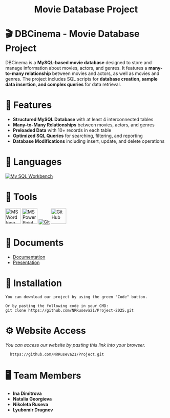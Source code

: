 
<h1 align="center">Movie Database Project</h1>

# 🎬 DBCinema - Movie Database Project
  DBCinema is a **MySQL-based movie database** designed to store and manage information about movies, actors, and genres. It features a **many-to-many relationship** between movies and actors, as well as movies and genres. The project includes SQL scripts for **database creation, sample data insertion, and complex queries** for data retrieval.

# 📌 Features

- **Structured MySQL Database** with at least 4 interconnected tables  
- **Many-to-Many Relationships** between movies, actors, and genres  
- **Preloaded Data** with 10+ records in each table  
- **Optimized SQL Queries** for searching, filtering, and reporting  
- **Database Modifications** including insert, update, and delete operations  

# 🚀 Languages 
  <p align="left"> 
  <a href="https://visualstudio.microsoft.com/"><img src="https://it.komar.edu.iq/wp-content/uploads/sites/9/2018/04/mysql_workbench_service_provider_india.jpg" alt="My SQL Workbench"/></a>
 
  </p>
  
# 🔧 Tools 
  <p align="left"> 
 
  <a href="https://www.microsoft.com/en-ww/microsoft-365/word"><img src="https://img.icons8.com/fluency/48/000000/microsoft-word-2019.png" alt="MS Word logo" width=48px /></a>
    <a href="https://www.microsoft.com/en-us/microsoft-365/powerpoint"><img src="https://img.icons8.com/fluency/48/000000/microsoft-powerpoint-2019.png" alt="MS PowerPoint logo" width=48px /></a>
    <a href="https://git-scm.com/"><img src="https://img.icons8.com/color/48/000000/git.png" alt="Git"/></a>
    <a href="https://git-scm.com/"><img src="https://cdn-icons-png.flaticon.com/512/25/25231.png" alt="GitHub" heigh=48px width=48px/></a>
  </p>
  
# 💼 Documents
  <ul>
    <li><a href="Documents/Documentation.docx">Documentation</a></li>
    <li><a href="Documents/Presentation.pptx">Presentation</a></li>
   </ul>


# 🔧 Installation

```
You can download our project by using the green "Code" button.

Or by pasting the following code in your CMD:
git clone https://github.com/NRRuseva21/Project-2025.git
```

# ⚙ Website Access

*You can access our website by pasting this link into your browser.*
```
  https://github.com/NRRuseva21/Project.git
```

# 🖥 Team Members
* **Ina Dimitrova**  
* **Natalia Georgieva** 
* **Nikoleta Ruseva**  
* **Lyubomir Dragnev**  
